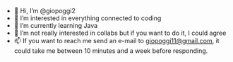 - 👋 Hi, I’m @giopoggi2
- 👀 I’m interested in everything connected to coding
- 🌱 I’m currently learning Java
- 💞️ I’m not really interested in collabs but if you want to do it, I could agree
- 📫 If you want to reach me send an e-mail to giopoggi11@gmail.com, it could take me between 10 minutes and a week before responding.
